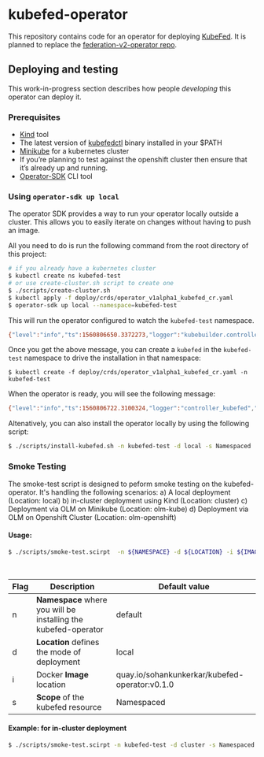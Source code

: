 # kubefed-operator

This repository contains code for an operator for deploying [KubeFed](https://github.com/kubernetes-sigs/kubefed). It is planned to replace the [federation-v2-operator repo](https://github.com/openshift/federation-v2-operator).

## Deploying and testing

This work-in-progress section describes how people _developing_ this operator can deploy it.

### Prerequisites
- [Kind](https://github.com/kubernetes-sigs/kind) tool
-  The latest version of [kubefedctl](https://github.com/kubernetes-sigs/kubefed/blob/master/docs/userguide.md#kubefedctl-cli) binary installed in your $PATH 
-  [Minikube](https://kubernetes.io/docs/tasks/tools/install-minikube/) for a kubernetes cluster
-  If you’re planning to test against the openshift cluster then ensure that it’s already up and running.
-  [Operator-SDK](https://github.com/operator-framework/operator-sdk) CLI tool

### Using `operator-sdk up local`

The operator SDK provides a way to run your operator locally outside a cluster. This allows you to easily iterate on changes without having to push an image.

All you need to do is run the following command from the root directory of this project:

```bash
# if you already have a kubernetes cluster
$ kubectl create ns kubefed-test
# or use create-cluster.sh script to create one
$ ./scripts/create-cluster.sh
$ kubectl apply -f deploy/crds/operator_v1alpha1_kubefed_cr.yaml
$ operator-sdk up local --namespace=kubefed-test
```

This will run the operator configured to watch the `kubefed-test` namespace.

```bash
{"level":"info","ts":1560806650.3372273,"logger":"kubebuilder.controller","msg":"Starting workers","controller":"kubefed-controller","worker count":1}
```
Once you get the above message, you can create a `kubefed` in the `kubefed-test` namespace to drive the installation in that namespace:

```
$ kubectl create -f deploy/crds/operator_v1alpha1_kubefed_cr.yaml -n kubefed-test
```
When the operator is ready, you will see the following message:

```bash
{"level":"info","ts":1560806722.3100324,"logger":"controller_kubefed","msg":"Finished reconciling kubefed","Request.Namespace":"kubefed-test","Request.Name":"kubefed-resource"}
```
Altenatively, you can also install the operator locally by using the following script:
```bash
$ ./scripts/install-kubefed.sh -n kubefed-test -d local -s Namespaced
```
### Smoke Testing
The smoke-test script is designed to peform smoke testing on the kubefed-operator. It's handling the following scenarios:
a) A local deployment (Location: local)
b) in-cluster deployment using Kind (Location: cluster)
c) Deployment via OLM on Minikube (Location: olm-kube)
d) Deployment via OLM on Openshift Cluster (Location: olm-openshift)

 

#### Usage:
```bash
$ ./scripts/smoke-test.scirpt  -n ${NAMESPACE} -d ${LOCATION} -i ${IMAGE_NAME} -s ${SCOPE}
```
<br>

|Flag | Description | Default value |
| -------- | -------- | -------- |
|n| **Namespace** where you will be installing the kubefed-operator|default|
|d | **Location** defines the mode of deployment|local|
|i| Docker **Image** location | quay.io/sohankunkerkar/kubefed-operator:v0.1.0|
|s|**Scope** of the kubefed resource| Namespaced|

 #### Example: for in-cluster deployment 

```bash
$ ./scripts/smoke-test.scirpt -n kubefed-test -d cluster -s Namespaced
```
